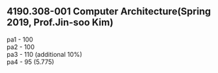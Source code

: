 ## 4190.308-001 Computer Architecture(Spring 2019, Prof.Jin-soo Kim)
pa1 - 100  
pa2 - 100  
pa3 - 110  (additional 10%)  
pa4 - 95   (5.775)  
